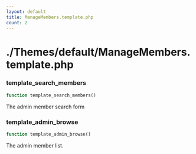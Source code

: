 ```yaml
---
layout: default
title: ManageMembers.template.php
count: 2
---
```


# ./Themes/default/ManageMembers.template.php

### template_search_members

```php
function template_search_members()
```
The admin member search form




### template_admin_browse

```php
function template_admin_browse()
```
The admin member list.




